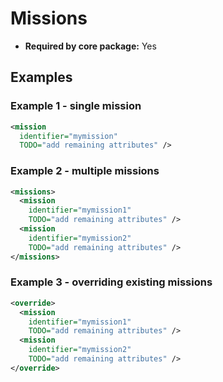 # Missions

- **Required by core package:** Yes

## Examples

### Example 1 - single mission

```xml
<mission
  identifier="mymission"
  TODO="add remaining attributes" />
```

### Example 2 - multiple missions

```xml
<missions>
  <mission
    identifier="mymission1"
    TODO="add remaining attributes" />
  <mission
    identifier="mymission2"
    TODO="add remaining attributes" />
</missions>
```

### Example 3 - overriding existing missions

```xml
<override>
  <mission
    identifier="mymission1"
    TODO="add remaining attributes" />
  <mission
    identifier="mymission2"
    TODO="add remaining attributes" />
</override>
```

